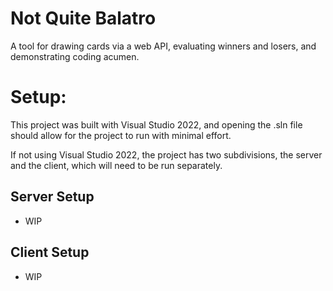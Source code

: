 # Not Quite Balatro

A tool for drawing cards via a web API, evaluating winners and losers, and demonstrating coding acumen.

# Setup:
This project was built with Visual Studio 2022, and opening the .sln file should allow for the project to run with minimal effort.

If not using Visual Studio 2022, the project has two subdivisions, the server and the client, which will need to be run separately.

## Server Setup
- WIP

## Client Setup
- WIP